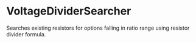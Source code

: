 # VoltageDividerSearcher
Searches existing resistors for options falling in ratio range using resistor divider formula.
